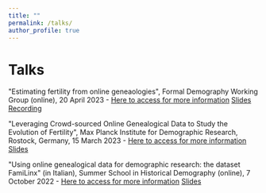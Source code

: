 ```yaml
---
title: ""
permalink: /talks/
author_profile: true
---
```

Talks
=====


"Estimating fertility from online geneaologies", 
Formal Demography Working Group (online), 20 April 2023 - [Here to access for more information](https://formaldemography.github.io/working_group/previous.html)
[Slides](https://github.com/formaldemography/working_group/blob/main/presentations/RiccardoOmenti_FormalDemographyGroup_21stApril.pdf)
[Recording](https://www.youtube.com/watch?v=YAeV8WbQgk4)


"Leveraging Crowd-sourced Online Genealogical Data to Study the Evolution of Fertility",
Max Planck Institute for Demographic Research, Rostock, Germany, 15 March 2023 - [Here to access for more information](https://www.demogr.mpg.de/en/news_events_6123/calendar_1921/leveraging_crowdsourced_online_genealogical_data_to_study_the_evolution_of_fertility_11911)
[Slides](https://romenti.github.io/files/RiccardoOmenti_15thMarchPresentation.pdf) 

"Using online genealogical data for demographic research: the dataset FamiLinx" (in Italian),
Summer School in Historical Demography (online), 7 October 2022 - [Here to access for more information](https://demostorica.it/altri-eventi/scuola/)
[Slides](https://romenti.github.io/files/RiccardoOmenti_Slides_7October.pdf) 

